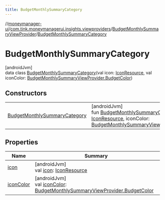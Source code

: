 ```yaml
---
title: BudgetMonthlySummaryCategory
---
```

//[moneymanager-ui](../../../../index.html)/[com.tink.moneymanagerui.insights.viewproviders](../../index.html)/[BudgetMonthlySummaryViewProvider](../index.html)/[BudgetMonthlySummaryCategory](index.html)



# BudgetMonthlySummaryCategory



[androidJvm]\
data class [BudgetMonthlySummaryCategory](index.html)(val icon: [IconResource](../../../se.tink.commons.icons/-icon-resource/index.html), val iconColor: [BudgetMonthlySummaryViewProvider.BudgetColor](../-budget-color/index.html))



## Constructors


| | |
|---|---|
| [BudgetMonthlySummaryCategory](-budget-monthly-summary-category.html) | [androidJvm]<br>fun [BudgetMonthlySummaryCategory](-budget-monthly-summary-category.html)(icon: [IconResource](../../../se.tink.commons.icons/-icon-resource/index.html), iconColor: [BudgetMonthlySummaryViewProvider.BudgetColor](../-budget-color/index.html)) |


## Properties


| Name | Summary |
|---|---|
| [icon](icon.html) | [androidJvm]<br>val [icon](icon.html): [IconResource](../../../se.tink.commons.icons/-icon-resource/index.html) |
| [iconColor](icon-color.html) | [androidJvm]<br>val [iconColor](icon-color.html): [BudgetMonthlySummaryViewProvider.BudgetColor](../-budget-color/index.html) |

